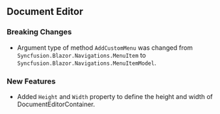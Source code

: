##  Document Editor

###    Breaking Changes

- Argument type of method `AddCustomMenu` was changed from `Syncfusion.Blazor.Navigations.MenuItem` to `Syncfusion.Blazor.Navigations.MenuItemModel`.

###    New Features

- Added `Height` and `Width` property to define the height and width of DocumentEditorContainer.

